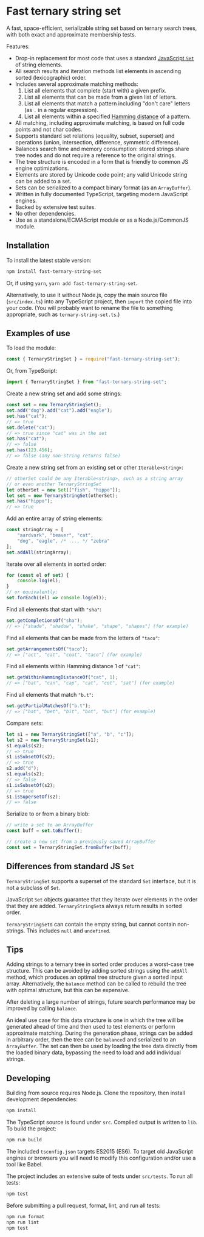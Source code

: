 # Fast ternary string set

A fast, space-efficient, serializable string set based on ternary search trees, with both exact and approximate membership tests.

Features:

 - Drop-in replacement for most code that uses a standard [JavaScript `Set`](https://developer.mozilla.org/en-US/docs/Web/JavaScript/Reference/Global_Objects/Set) of string elements.
 - All search results and iteration methods list elements in ascending sorted (lexicographic) order.
 - Includes several approximate matching methods:
   1. List all elements that complete (start with) a given prefix.
   2. List all elements that can be made from a given list of letters.
   3. List all elements that match a pattern including "don't care" letters (as `.` in a regular expression).
   4. List all elements within a specified [Hamming distance](https://en.wikipedia.org/wiki/Hamming_distance) of a pattern.
 - All matching, including approximate matching, is based on full code points and not char codes.
 - Supports standard set relations (equality, subset, superset) and operations (union, intersection, difference, symmetric difference).
 - Balances search time and memory consumption: stored strings share tree nodes and do not require a reference to the original strings.
 - The tree structure is encoded in a form that is friendly to common JS engine optimizations.
 - Elements are stored by Unicode code point; any valid Unicode string can be added to a set.
 - Sets can be serialized to a compact binary format (as an `ArrayBuffer`).
 - Written in fully documented TypeScript, targeting modern JavaScript engines.
 - Backed by extensive test suites.
 - No other dependencies.
 - Use as a standalone/ECMAScript module or as a Node.js/CommonJS module.

## Installation

To install the latest stable version:

```bash
npm install fast-ternary-string-set
```

Or, if using `yarn`, `yarn add fast-ternary-string-set`.

Alternatively, to use it without Node.js, copy the main source file (`src/index.ts`) into any TypeScript project, then `import` the copied file into your code. (You will probably want to rename the file to something appropriate, such as `ternary-string-set.ts`.)

## Examples of use

To load the module:

```js
const { TernaryStringSet } = require("fast-ternary-string-set");
```

Or, from TypeScript:

```js
import { TernaryStringSet } from "fast-ternary-string-set";
```

Create a new string set and add some strings:

```js
const set = new TernaryStringSet();
set.add("dog").add("cat").add("eagle");
set.has("cat");
// => true
set.delete("cat");
// => true since "cat" was in the set
set.has("cat");
// => false
set.has(123.456);
// => false (any non-string returns false)
```

Create a new string set from an existing set or other `Iterable<string>`:

```js
// otherSet could be any Iterable<string>, such as a string array
// or even another TernaryStringSet
let otherSet = new Set(["fish", "hippo"]);
let set = new TernaryStringSet(otherSet);
set.has("hippo");
// => true
```

Add an entire array of string elements:

```js
const stringArray = [
    "aardvark", "beaver", "cat",
    "dog", "eagle", /* ..., */ "zebra"
];
set.addAll(stringArray);
```

Iterate over all elements in sorted order:

```js
for (const el of set) {
    console.log(el);
}
// or equivalently:
set.forEach((el) => console.log(el));
```

Find all elements that start with `"sha"`:

```js
set.getCompletionsOf("sha");
// => ["shade", "shadow", "shake", "shape", "shapes"] (for example)
```

Find all elements that can be made from the letters of `"taco"`:

```js
set.getArrangementsOf("taco");
// => ["act", "cat", "coat", "taco"] (for example)
```

Find all elements within Hamming distance 1 of `"cat"`:

```js
set.getWithinHammingDistanceOf("cat", 1);
// => ["bat", "can", "cap", "cat", "cot", "sat"] (for example)
```

Find all elements that match `"b.t"`:

```js
set.getPartialMatchesOf("b.t");
// => ["bat", "bet", "bit", "bot", "but"] (for example)
```

Compare sets:

```js
let s1 = new TernaryStringSet(["a", "b", "c"]);
let s2 = new TernaryStringSet(s1);
s1.equals(s2);
// => true
s1.isSubsetOf(s2);
// => true
s2.add("d");
s1.equals(s2);
// => false
s1.isSubsetOf(s2);
// => true
s1.isSupersetOf(s2);
// => false
```

Serialize to or from a binary blob:

```js
// write a set to an ArrayBuffer
const buff = set.toBuffer();

// create a new set from a previously saved ArrayBuffer
const set = TernaryStringSet.fromBuffer(buff);
```

## Differences from standard JS `Set`

`TernaryStringSet` supports a superset of the standard `Set` interface, but it is not a subclass of `Set`.

JavaScript `Set` objects guarantee that they iterate over elements in the order that they are added.
`TernaryStringSet`s always return results in sorted order.

`TernaryStringSet`s can contain the empty string, but cannot contain non-strings. This includes `null` and `undefined`.

## Tips

Adding strings to a ternary tree in sorted order produces a worst-case tree structure. This can be avoided by adding
sorted strings using the `addAll` method, which produces an optimal tree structure given a sorted input array.
Alternatively, the `balance` method can be called to rebuild the tree with optimal structure, but this can be expensive.

After deleting a large number of strings, future search performance may be improved by calling `balance`.

An ideal use case for this data structure is one in which the tree will be generated ahead of time and then used to
test elements or perform approximate matching. During the generation phase, strings can be added in arbitrary order,
then the tree can be `balance`d and serialized to an `ArrayBuffer`. The set can then be used by loading the tree data
directly from the loaded binary data, bypassing the need to load and add individual strings.

## Developing

Building from source requires Node.js. Clone the repository, then install development dependencies:

```bash
npm install
```

The TypeScript source is found under `src`. Compiled output is written to `lib`. To build the project:

```bash
npm run build
```

The included `tsconfig.json` targets ES2015 (ES6). To target old JavaScript engines or browsers you will need to modify this configuration and/or use a tool like Babel.

The project includes an extensive suite of tests under `src/tests`. To run all tests:

```bash
npm test
```

Before submitting a pull request, format, lint, and run all tests:

```bash
npm run format
npm run lint
npm test
```